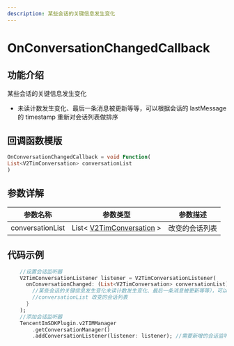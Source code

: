 ```yaml
---
description: 某些会话的关键信息发生变化
---
```


# OnConversationChangedCallback

## 功能介绍

某些会话的关键信息发生变化

* 未读计数发生变化、最后一条消息被更新等等，可以根据会话的 lastMessage 的 timestamp 重新对会话列表做排序

## 回调函数模版

```dart
OnConversationChangedCallback = void Function(
List<V2TimConversation> conversationList
)
```

## 参数详解

| 参数名称             | 参数类型                                                                       | 参数描述    |
| ---------------- | -------------------------------------------------------------------------- | ------- |
| conversationList | List< [V2TimConversation](../guan-jian-lei/message/v2timconversation.md) > | 改变的会话列表 |

## 代码示例

```dart
    //设置会话监听器
    V2TimConversationListener listener = V2TimConversationListener(
      onConversationChanged: (List<V2TimConversation> conversationList) => {
        //某些会话的关键信息发生变化未读计数发生变化、最后一条消息被更新等等），可以根据会话的 lastMessage -> timestamp 重新对会话列表做排序
        //conversationList 改变的会话列表
      }
    );
    //添加会话监听器
    TencentImSDKPlugin.v2TIMManager
        .getConversationManager()
        .addConversationListener(listener: listener); //需要新增的会话监听器
```
